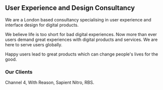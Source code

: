 ## User Experience and Design Consultancy

We are a London based consultancy specialising in user experience and interface design for digital products.

We believe life is too short for bad digital experiences. Now more than ever users demand great experiences with digital products and services. We are here to serve users globally. 

Happy users lead to great products which can change people's lives for the good. 

### Our Clients

Channel 4, With Reason, Sapient Nitro, RBS.

```We Engage Ltd, UK Company number 09573774

